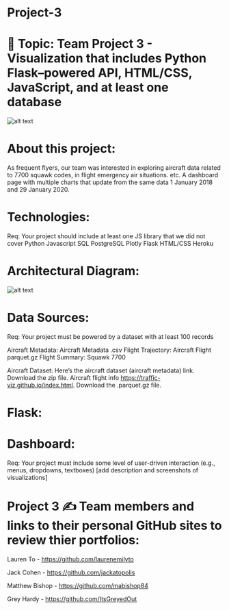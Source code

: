 # Project-3

# 🧐 Topic: Team Project 3 - Visualization that includes Python Flask–powered API, HTML/CSS, JavaScript, and at least one database 

![alt text](http://github.com/itsgreyedout/project-3/blob/master/images/airplane.jpg?raw=true)

# About this project:
As frequent flyers, our team was interested in exploring aircraft data related to 7700 squawk codes, in flight emergency air situations. etc. A dashboard page with multiple charts that update from the same data
1 January 2018 and 29 January 2020.

# Technologies:
Req: Your project should include at least one JS library that we did not cover
Python
Javascript
SQL
PostgreSQL
Plotly
Flask
HTML/CSS
Heroku

# Architectural Diagram:
![alt text](https://github.com/ItsGreyedOut/Project-3/blob/master/images/ArchDiag.jpg)

# Data Sources:
Req: Your project must be powered by a dataset with at least 100 records

Aircraft Metadata: Aircraft Metadata .csv
Flight Trajectory: Aircraft Flight parquet.gz
Flight Summary: Squawk 7700

Aircraft Dataset:
Here’s the aircraft dataset (aircraft metadata) link.  Download the zip file.
Aircraft flight info https://traffic-viz.github.io/index.html. Download the .parquet.gz file.


# Flask: 

# Dashboard: 
Req: Your project must include some level of user-driven interaction (e.g., menus, dropdowns, textboxes)
[add description and screenshots of visualizations]

# Project 3 ✍️ Team members and links to their personal GitHub sites to review thier portfolios:

Lauren To -  https://github.com/laurenemilyto

Jack Cohen -  https://github.com/jackatopolis

Matthew Bishop - https://github.com/mabishop84

Grey Hardy -  https://github.com/ItsGreyedOut
